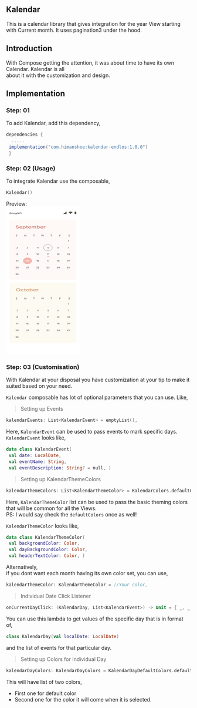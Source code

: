 
## Kalendar

This is a calendar library that gives integration for the year View starting with Current month. It uses pagination3 under the hood.

## Introduction

With Compose getting the attention, it was about time to have its own Calendar. Kalendar is all    
about it with the customization and design.

## Implementation

### Step: 01

To add Kalendar, add this dependency,

```gradle 
dependencies {    
  .....  
 implementation("com.himanshoe:kalendar-endlos:1.0.0")
 } 
 ```  

### Step: 02 (Usage)
To integrate Kalendar use the composable,

```kotlin    
Kalendar() 
``` 
Preview:  
<img src= "/art/endlos.png" data-canonical-src="/art/endlos.png" width="200" height="400" />

### Step: 03 (Customisation)
With Kalendar at your disposal you have customization at your tip to make it suited based on your need.

`Kalendar` composable has lot of optional parameters that you can use. Like,
> Setting up Events
```kotlin  
kalendarEvents: List<KalendarEvent> = emptyList(),  
```  
Here, `KalendarEvent` can be used to pass events to mark specific days. `KalendarEvent` looks like,
```kotlin  
data class KalendarEvent(    
 val date: LocalDate,    
 val eventName: String,    
 val eventDescription: String? = null, )  
```  


> Setting up KalendarThemeColors
```kotlin  
kalendarThemeColors: List<KalendarThemeColor> = KalendarColors.defaultColors(),  
```  
Here, `KalendarThemeColor` list can be used to pass the basic theming colors that will be common for all the Views.  
PS: I would say check the `defaultColors` once as well!

`KalendarThemeColor` looks like,
```kotlin  
data class KalendarThemeColor(    
 val backgroundColor: Color,    
 val dayBackgroundColor: Color,    
 val headerTextColor: Color, )  
```  

Alternatively,  
if you dont want each month having its own color set, you can use,
```kotlin  
kalendarThemeColor: KalendarThemeColor = //Your color,  
```  

> Individual Date Click Listener
```kotlin  
onCurrentDayClick: (KalendarDay, List<KalendarEvent>) -> Unit = { _, _ -> },  
```  
You can use this lambda to get values of the specific day that is in format of,
```kotlin  
class KalendarDay(val localDate: LocalDate)  
```  
and the list of events for that particular day.

> Setting up Colors for Individual Day
```kotlin  
kalendarDayColors: KalendarDayColors = KalendarDayDefaultColors.defaultColors()  
```  
This will have list of two colors,
* First one for default color
* Second one for the color it will come when it is selected.  
 

